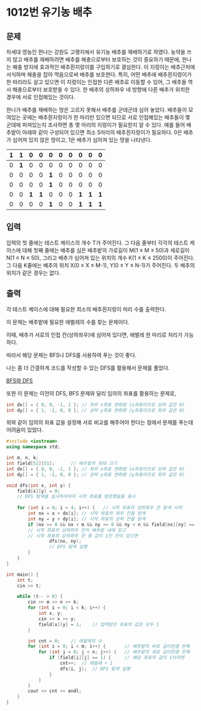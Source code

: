 # 1012번 유기농 배추

<aside>

## 문제

차세대 영농인 한나는 강원도 고랭지에서 유기농 배추를 재배하기로 하였다. 농약을 쓰지 않고 배추를 재배하려면 배추를 해충으로부터 보호하는 것이 중요하기 때문에, 한나는 해충 방지에 효과적인 배추흰지렁이를 구입하기로 결심한다. 이 지렁이는 배추근처에 서식하며 해충을 잡아 먹음으로써 배추를 보호한다. 특히, 어떤 배추에 배추흰지렁이가 한 마리라도 살고 있으면 이 지렁이는 인접한 다른 배추로 이동할 수 있어, 그 배추들 역시 해충으로부터 보호받을 수 있다. 한 배추의 상하좌우 네 방향에 다른 배추가 위치한 경우에 서로 인접해있는 것이다.

한나가 배추를 재배하는 땅은 고르지 못해서 배추를 군데군데 심어 놓았다. 배추들이 모여있는 곳에는 배추흰지렁이가 한 마리만 있으면 되므로 서로 인접해있는 배추들이 몇 군데에 퍼져있는지 조사하면 총 몇 마리의 지렁이가 필요한지 알 수 있다. 예를 들어 배추밭이 아래와 같이 구성되어 있으면 최소 5마리의 배추흰지렁이가 필요하다. 0은 배추가 심어져 있지 않은 땅이고, 1은 배추가 심어져 있는 땅을 나타낸다.

| **1** | **1** | 0 | 0 | 0 | 0 | 0 | 0 | 0 | 0 |
| --- | --- | --- | --- | --- | --- | --- | --- | --- | --- |
| 0 | **1** | 0 | 0 | 0 | 0 | 0 | 0 | 0 | 0 |
| 0 | 0 | 0 | 0 | **1** | 0 | 0 | 0 | 0 | 0 |
| 0 | 0 | 0 | 0 | **1** | 0 | 0 | 0 | 0 | 0 |
| 0 | 0 | **1** | **1** | 0 | 0 | 0 | **1** | **1** | **1** |
| 0 | 0 | 0 | 0 | **1** | 0 | 0 | **1** | **1** | **1** |
</aside>

<aside>

## 입력

입력의 첫 줄에는 테스트 케이스의 개수 T가 주어진다. 그 다음 줄부터 각각의 테스트 케이스에 대해 첫째 줄에는 배추를 심은 배추밭의 가로길이 M(1 ≤ M ≤ 50)과 세로길이 N(1 ≤ N ≤ 50), 그리고 배추가 심어져 있는 위치의 개수 K(1 ≤ K ≤ 2500)이 주어진다. 그 다음 K줄에는 배추의 위치 X(0 ≤ X ≤ M-1), Y(0 ≤ Y ≤ N-1)가 주어진다. 두 배추의 위치가 같은 경우는 없다.

</aside>

<aside>

## 출력

각 테스트 케이스에 대해 필요한 최소의 배추흰지렁이 마리 수를 출력한다.

</aside>

이 문제는 배추밭에 필요한 애벌레의 수를 찾는 문제이다.

이때, 배추가 서로의 인접 칸(상하좌우)에 심어져 있다면, 애벌레 한 마리로 처리가 가능하다.

따라서 해당 문제는 BFS나 DFS를 사용하여 푸는 것이 좋다.

나는 좀 더 간결하게 코드를 작성할 수 있는 DFS를 활용해서 문제를 풀었다.

[BFS와 DFS](https://www.notion.so/BFS-DFS-255e73cfe03f800db327e462dc82de2a?pvs=21)

또한 이 문제는 이전의 DFS, BFS 문제와 달리 임의의 좌표를 활용하는 문제로,

```cpp
int dx[] = { 0, 0, -1, 1 };	// 좌우 x좌표 변화량 (x좌표이므로 상하 값은 0)
int dy[] = { 1, -1, 0, 0 };	// 상하 y좌표 변화량 (y좌표이므로 좌우 값은 0)
```

위와 같이 임의의 좌표 값을 설정해 서로 비교를 해주어야 한다는 점에서 문제를 푸는데 어려움이 있었다.

```cpp
#include <iostream>
using namespace std;

int m, n, k;
int field[51][51];		// 배추밭의 최대 크기
int dx[] = { 0, 0, -1, 1 };	// 좌우 x좌표 변화량 (x좌표이므로 상하 값은 0)
int dy[] = { 1, -1, 0, 0 };	// 상하 y좌표 변화량 (y좌표이므로 좌우 값은 0)

void dfs(int x, int y) {
	field[x][y] = 0;
	// DFS 탐색을 실시하자마자 시작 좌표를 방문했음을 표시
	
	for (int i = 0; i < 4; i++) {	// 시작 좌표의 상하좌우 칸 탐색 시작
		int nx = x + dx[i];	// 시작 좌표의 좌우 칸을 탐색
		int ny = y + dy[i];	// 시작 좌표의 상하 칸을 탐색
		if (nx >= 0 && nx < m && ny >= 0 && ny < n && field[nx][ny] == 1) {
		// 시작 좌표의 상하좌우 칸이 배추밭 내에 있고
		// 시작 좌표의 상하좌우 칸 중 값이 1인 칸이 있으면
				dfs(nx, ny);
				// DFS 탐색 실행
		}
	}
}

int main() {
	int t;
	cin >> t;

	while (t-- > 0) {
		cin >> m >> n >> k;
		for (int i = 0; i < k; i++) {
			int x, y;
			cin >> x >> y;
			field[x][y] = 1;	// 입력받은 좌표의 값은 모두 1
		}

		int cnt = 0;	// 애벌레의 수
		for (int i = 0; i < m; i++) {		// 배추밭의 바로 길이만큼 반복
			for (int j = 0; j < n; j++) {	// 배추밭의 세로 길이만큼 반복
				if (field[i][j] == 1) {		// 해당 좌표의 값이 1이라면
					cnt++;	// 애벌레 + 1
					dfs(i, j);	// DFS 탐색 실행
				}
			}
		}
		cout << cnt << endl;
	}
}
```

